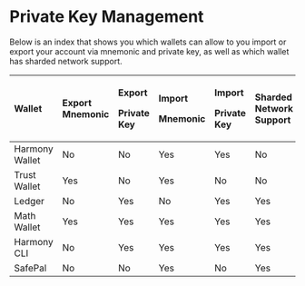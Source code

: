 # Private Key Management

Below is an index that shows you which wallets can allow to you import or export your account via mnemonic and private key, as well as which wallet has sharded network support.

<table>
  <thead>
    <tr>
      <th style="text-align:left">Wallet</th>
      <th style="text-align:left">Export
        <br />Mnemonic</th>
      <th style="text-align:left">
        <p>Export</p>
        <p>Private Key</p>
      </th>
      <th style="text-align:left">
        <p>Import</p>
        <p>Mnemonic</p>
      </th>
      <th style="text-align:left">
        <p>Import</p>
        <p>Private Key</p>
      </th>
      <th style="text-align:left">Sharded Network
        <br />Support</th>
    </tr>
  </thead>
  <tbody>
    <tr>
      <td style="text-align:left">Harmony Wallet</td>
      <td style="text-align:left">No</td>
      <td style="text-align:left">No</td>
      <td style="text-align:left">Yes</td>
      <td style="text-align:left">Yes</td>
      <td style="text-align:left">No</td>
    </tr>
    <tr>
      <td style="text-align:left">Trust Wallet</td>
      <td style="text-align:left">Yes</td>
      <td style="text-align:left">No</td>
      <td style="text-align:left">Yes</td>
      <td style="text-align:left">No</td>
      <td style="text-align:left">No</td>
    </tr>
    <tr>
      <td style="text-align:left">Ledger</td>
      <td style="text-align:left">No</td>
      <td style="text-align:left">Yes</td>
      <td style="text-align:left">No</td>
      <td style="text-align:left">Yes</td>
      <td style="text-align:left">Yes</td>
    </tr>
    <tr>
      <td style="text-align:left">Math Wallet</td>
      <td style="text-align:left">Yes</td>
      <td style="text-align:left">Yes</td>
      <td style="text-align:left">Yes</td>
      <td style="text-align:left">Yes</td>
      <td style="text-align:left">Yes</td>
    </tr>
    <tr>
      <td style="text-align:left">Harmony CLI</td>
      <td style="text-align:left">No</td>
      <td style="text-align:left">Yes</td>
      <td style="text-align:left">Yes</td>
      <td style="text-align:left">Yes</td>
      <td style="text-align:left">Yes</td>
    </tr>
    <tr>
      <td style="text-align:left">SafePal</td>
      <td style="text-align:left">No</td>
      <td style="text-align:left">No</td>
      <td style="text-align:left">Yes</td>
      <td style="text-align:left">No</td>
      <td style="text-align:left">Yes</td>
    </tr>
  </tbody>
</table>

